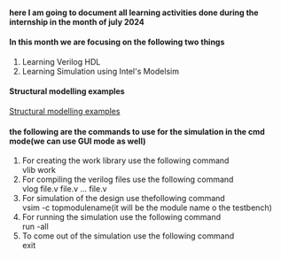 #### here I am going to document all learning activities done during the internship in the month of july 2024

#### In this month we are focusing on the following two things
<ol>
  <li>Learning Verilog HDL</li>
  <li>Learning Simulation using Intel's Modelsim</li>
</ol>

#### Structural modelling examples
 [Structural modelling examples](https://github.com/rafehkhan0/ieeeHydMentorship/tree/main/julymonth_activities/structural%20modelling)

#### the following are the commands to use for the simulation in the cmd mode(we can use GUI mode as well)

1. For creating the work library use the following command <br>
   vlib work
2. For compiling the verilog files use the following command <br>
   vlog file.v file.v ... file.v
3. For simulation of the design use thefollowing command <br>
    vsim -c topmodulename(it will be the module name o the testbench)
4. For running the simulation use the following command <br>
   run -all
5. To come out of the simulation use the following command <br>
    exit
